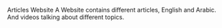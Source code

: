 Articles Website
A Website contains different articles, English and Arabic. And videos 
talking about different topics. 
